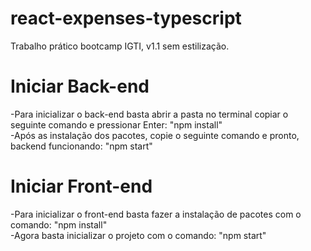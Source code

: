 # react-expenses-typescript
Trabalho prático bootcamp IGTI, v1.1 sem estilização.

# Iniciar Back-end
-Para inicializar o back-end basta abrir a pasta no terminal copiar o seguinte comando e pressionar Enter:
"npm install"
<br>
-Após as instalação dos pacotes, copie o seguinte comando e pronto, backend funcionando:
"npm start"

# Iniciar Front-end
-Para inicializar o front-end basta fazer a instalação de pacotes com o comando:
"npm install"
<br>
-Agora basta inicializar o projeto com o comando:
"npm start"
